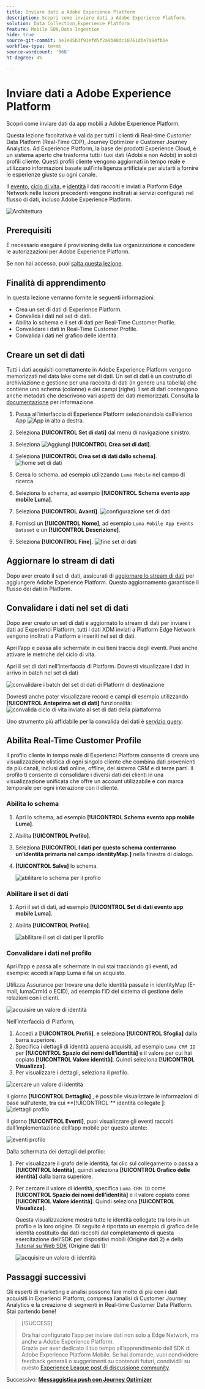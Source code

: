 ```yaml
---
title: Inviare dati a Adobe Experience Platform
description: Scopri come inviare dati a Adobe Experience Platform.
solution: Data Collection,Experience Platform
feature: Mobile SDK,Data Ingestion
hide: true
source-git-commit: ae1e05b3f93efd5f2a9b48dc10761dbe7a84fb1e
workflow-type: tm+mt
source-wordcount: '968'
ht-degree: 4%

---
```


# Inviare dati a Adobe Experience Platform

Scopri come inviare dati da app mobili a Adobe Experience Platform.

Questa lezione facoltativa è valida per tutti i clienti di Real-time Customer Data Platform (Real-Time CDP), Journey Optimizer e Customer Journey Analytics. Ad Experience Platform, la base dei prodotti Experience Cloud, è un sistema aperto che trasforma tutti i tuoi dati (Adobi e non Adobi) in solidi profili cliente. Questi profili cliente vengono aggiornati in tempo reale e utilizzano informazioni basate sull’intelligenza artificiale per aiutarti a fornire le esperienze giuste su ogni canale.

Il [evento](events.md), [ciclo di vita](lifecycle-data.md), e [identità](identity.md) I dati raccolti e inviati a Platform Edge Network nelle lezioni precedenti vengono inoltrati ai servizi configurati nel flusso di dati, incluso Adobe Experience Platform.

![Architettura](assets/architecture-aep.png)


## Prerequisiti

È necessario eseguire il provisioning della tua organizzazione e concedere le autorizzazioni per Adobe Experience Platform.

Se non hai accesso, puoi [salta questa lezione](install-sdks.md).

## Finalità di apprendimento

In questa lezione verranno fornite le seguenti informazioni:

* Crea un set di dati di Experience Platform.
* Convalida i dati nel set di dati.
* Abilita lo schema e il set di dati per Real-Time Customer Profile.
* Convalidare i dati in Real-Time Customer Profile.
* Convalida i dati nel grafico delle identità.


## Creare un set di dati

Tutti i dati acquisiti correttamente in Adobe Experience Platform vengono memorizzati nel data lake come set di dati. Un set di dati è un costrutto di archiviazione e gestione per una raccolta di dati (in genere una tabella) che contiene uno schema (colonne) e dei campi (righe). I set di dati contengono anche metadati che descrivono vari aspetti dei dati memorizzati. Consulta la [documentazione](https://experienceleague.adobe.com/docs/experience-platform/catalog/datasets/overview.html?lang=it) per informazione.

1. Passa all’interfaccia di Experience Platform selezionandola dall’elenco App ![App](https://spectrum.adobe.com/static/icons/workflow_18/Smock_Apps_18_N.svg) in alto a destra.


1. Seleziona **[!UICONTROL Set di dati]** dal menu di navigazione sinistro.

1. Seleziona ![Aggiungi](https://spectrum.adobe.com/static/icons/workflow_18/Smock_AddCircle_18_N.svg) **[!UICONTROL Crea set di dati]**.

1. Seleziona **[!UICONTROL Crea set di dati dallo schema]**.
   ![home set di dati](assets/dataset-create.png)

1. Cerca lo schema. ad esempio utilizzando `Luma Mobile` nel campo di ricerca.
1. Seleziona lo schema, ad esempio **[!UICONTROL Schema evento app mobile Luma]**.

1. Seleziona **[!UICONTROL Avanti]**.
   ![configurazione set di dati](assets/dataset-configure.png)

1. Fornisci un **[!UICONTROL Nome]**, ad esempio `Luma Mobile App Events Dataset` e un **[!UICONTROL Descrizione]**.

1. Seleziona **[!UICONTROL Fine]**.
   ![fine set di dati](assets/dataset-finish.png)

## Aggiornare lo stream di dati

Dopo aver creato il set di dati, assicurati di [aggiornare lo stream di dati](create-datastream.md#adobe-experience-platform) per aggiungere Adobe Experience Platform. Questo aggiornamento garantisce il flusso dei dati in Platform.

## Convalidare i dati nel set di dati

Dopo aver creato un set di dati e aggiornato lo stream di dati per inviare i dati ad Experienci Platform, tutti i dati XDM inviati a Platform Edge Network vengono inoltrati a Platform e inseriti nel set di dati.

Apri l’app e passa alle schermate in cui tieni traccia degli eventi. Puoi anche attivare le metriche del ciclo di vita.

Apri il set di dati nell’interfaccia di Platform. Dovresti visualizzare i dati in arrivo in batch nel set di dati

![convalidare i batch del set di dati di Platform di destinazione](assets/platform-dataset-batches.png)

Dovresti anche poter visualizzare record e campi di esempio utilizzando **[!UICONTROL Anteprima set di dati]** funzionalità:
![convalida ciclo di vita inviato al set di dati della piattaforma](assets/lifecycle-platform-dataset.png)

Uno strumento più affidabile per la convalida dei dati è [servizio query](https://experienceleague.adobe.com/docs/platform-learn/tutorials/queries/explore-data.html?lang=it).

## Abilita Real-Time Customer Profile

Il profilo cliente in tempo reale di Experienci Platform consente di creare una visualizzazione olistica di ogni singolo cliente che combina dati provenienti da più canali, inclusi dati online, offline, del sistema CRM e di terze parti. Il profilo ti consente di consolidare i diversi dati dei clienti in una visualizzazione unificata che offre un account utilizzabile e con marca temporale per ogni interazione con il cliente.

### Abilita lo schema

1. Apri lo schema, ad esempio **[!UICONTROL Schema evento app mobile Luma]**.
1. Abilita **[!UICONTROL Profilo]**.
1. Seleziona **[!UICONTROL I dati per questo schema conterranno un’identità primaria nel campo identityMap.]** nella finestra di dialogo.
1. **[!UICONTROL Salva]** lo schema.

   ![abilitare lo schema per il profilo](assets/platform-profile-schema.png)

### Abilitare il set di dati

1. Apri il set di dati, ad esempio **[!UICONTROL Set di dati evento app mobile Luma]**.
1. Abilita **[!UICONTROL Profilo]**.

   ![abilitare il set di dati per il profilo](assets/platform-profile-dataset.png)

### Convalidare i dati nel profilo

Apri l’app e passa alle schermate in cui stai tracciando gli eventi, ad esempio: accedi all’app Luma e fai un acquisto.

Utilizza Assurance per trovare una delle identità passate in identityMap (E-mail, lumaCrmId o ECID), ad esempio l’ID del sistema di gestione delle relazioni con i clienti.

![acquisire un valore di identità](assets/platform-identity.png)

Nell’interfaccia di Platform,

1. Accedi a **[!UICONTROL Profili]**, e seleziona **[!UICONTROL Sfoglia]** dalla barra superiore.
1. Specifica i dettagli di identità appena acquisiti, ad esempio `Luma CRM ID` per **[!UICONTROL Spazio dei nomi dell’identità]** e il valore per cui hai copiato **[!UICONTROL Valore identità]**. Quindi seleziona **[!UICONTROL Visualizza]**.
1. Per visualizzare i dettagli, seleziona il profilo.

![cercare un valore di identità](assets/platform-profile-lookup.png)

Il giorno **[!UICONTROL Dettaglio]** , è possibile visualizzare le informazioni di base sull&#39;utente, tra cui **[!UICONTROL ** identità collegate **]**:
![dettagli profilo](assets/platform-profile-details.png)

Il giorno **[!UICONTROL Eventi]**, puoi visualizzare gli eventi raccolti dall’implementazione dell’app mobile per questo utente:

![eventi profilo](assets/platform-profile-events.png)


Dalla schermata dei dettagli del profilo:

1. Per visualizzare il grafo delle identità, fai clic sul collegamento o passa a **[!UICONTROL Identità]**, quindi seleziona **[!UICONTROL Grafico delle identità]** dalla barra superiore.
1. Per cercare il valore di identità, specifica `Luma CRM ID` come **[!UICONTROL Spazio dei nomi dell’identità]** e il valore copiato come **[!UICONTROL Valore identità]**. Quindi seleziona **[!UICONTROL Visualizza]**.

   Questa visualizzazione mostra tutte le identità collegate tra loro in un profilo e la loro origine. Di seguito è riportato un esempio di grafico delle identità costituito dai dati raccolti dal completamento di questa esercitazione dell’SDK per dispositivi mobili (Origine dati 2) e della [Tutorial su Web SDK](https://experienceleague.adobe.com/docs/platform-learn/implement-web-sdk/overview.html?lang=it) (Origine dati 1):

   ![acquisire un valore di identità](assets/platform-profile-identitygraph.png)


## Passaggi successivi

Gli esperti di marketing e analisi possono fare molto di più con i dati acquisiti in Experienci Platform, compresa l’analisi di Customer Journey Analytics e la creazione di segmenti in Real-time Customer Data Platform. Stai partendo bene!


>[!SUCCESS]
>
>Ora hai configurato l’app per inviare dati non solo a Edge Network, ma anche a Adobe Experience Platform.<br>Grazie per aver dedicato il tuo tempo all’apprendimento dell’SDK di Adobe Experience Platform Mobile. Se hai domande, vuoi condividere feedback generali o suggerimenti su contenuti futuri, condividili su questo [Experience League post di discussione community](https://experienceleaguecommunities.adobe.com/t5/adobe-experience-platform-launch/tutorial-discussion-implement-adobe-experience-cloud-in-mobile/td-p/443796).

Successivo: **[Messaggistica push con Journey Optimizer](journey-optimizer-push.md)**
